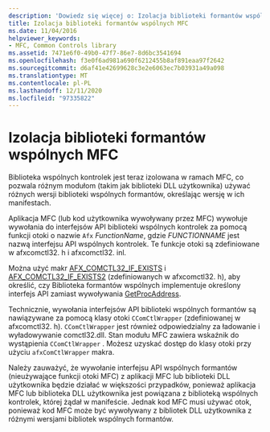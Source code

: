 ```yaml
---
description: 'Dowiedz się więcej o: Izolacja biblioteki formantów wspólnych MFC'
title: Izolacja biblioteki formantów wspólnych MFC
ms.date: 11/04/2016
helpviewer_keywords:
- MFC, Common Controls library
ms.assetid: 7471e6f0-49b0-47f7-86e7-8d6bc3541694
ms.openlocfilehash: f3e0f6ad981a690f6212455b8af891eaa97f2642
ms.sourcegitcommit: d6af41e42699628c3e2e6063ec7b03931a49a098
ms.translationtype: MT
ms.contentlocale: pl-PL
ms.lasthandoff: 12/11/2020
ms.locfileid: "97335822"
---
```

# <a name="isolation-of-the-mfc-common-controls-library"></a>Izolacja biblioteki formantów wspólnych MFC

Biblioteka wspólnych kontrolek jest teraz izolowana w ramach MFC, co pozwala różnym modułom (takim jak biblioteki DLL użytkownika) używać różnych wersji biblioteki wspólnych formantów, określając wersję w ich manifestach.

Aplikacja MFC (lub kod użytkownika wywoływany przez MFC) wywołuje wywołania do interfejsów API biblioteki wspólnych kontrolek za pomocą funkcji otoki o nazwie `Afx` *FunctionName*, gdzie *FUNCTIONNAME* jest nazwą interfejsu API wspólnych kontrolek. Te funkcje otoki są zdefiniowane w afxcomctl32. h i afxcomctl32. inl.

Można użyć makr [AFX_COMCTL32_IF_EXISTS](reference/run-time-object-model-services.md#afx_comctl32_if_exists) i [AFX_COMCTL32_IF_EXISTS2](reference/run-time-object-model-services.md#afx_comctl32_if_exists2) (zdefiniowanych w afxcomctl32. h), aby określić, czy Biblioteka formantów wspólnych implementuje określony interfejs API zamiast wywoływania [GetProcAddress](../build/getprocaddress.md).

Technicznie, wywołania interfejsów API biblioteki wspólnych formantów są nawiązywane za pomocą klasy otoki `CComCtlWrapper` (zdefiniowanej w afxcomctl32. h). `CComCtlWrapper` jest również odpowiedzialny za ładowanie i wyładowywanie comctl32.dll. Stan modułu MFC zawiera wskaźnik do wystąpienia `CComCtlWrapper` . Możesz uzyskać dostęp do klasy otoki przy użyciu `afxComCtlWrapper` makra.

Należy zauważyć, że wywołanie interfejsu API wspólnych formantów (nieużywające funkcji otoki MFC) z aplikacji MFC lub biblioteki DLL użytkownika będzie działać w większości przypadków, ponieważ aplikacja MFC lub biblioteka DLL użytkownika jest powiązana z biblioteką wspólnych kontrolek, której żądał w manifeście. Jednak kod MFC musi używać otok, ponieważ kod MFC może być wywoływany z bibliotek DLL użytkownika z różnymi wersjami bibliotek wspólnych formantów.
